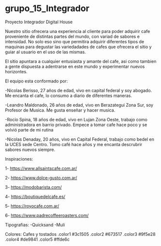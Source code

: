 # grupo_15_Integrador
Proyecto Integrador Digital House


Nuestro sitio ofrecera una experiencia al cliente para poder adquirir cafe proveniente de distintas partes del mundo, con variad de sabores e intensidad. No solo eso sino que permitira adquirir diferentes tipos de maquinas para degustar las variedadades de cafes que ofrecera el sitio y guiar al usuario en el uso de las mismas.

El sitio apuntara a cualquier entusiasta y amante del cafe, asi como tambien a gente dispuesta a adentrarse en este mundo y experimentar nuevos horizontes.


El equipo esta conformado por:

  -Nicolas Berisso, 27 años de edad, vivo en capital federal y soy abogado. Me encanta el cafe, lo consumo a diario de diferentes maneras.
  
  -Leandro Maldonado, 26 años de edad, vivo en Berazategui Zona Sur, soy Profesor de Musica. Me gusta enseñar y hacer musica.
  
  -Rocío Spina, 18 años de edad, vivo en Lujan Zona Oeste, trabajo como administradora en barrio privado. Empece a tomar cafe hace poco y se volvió parte de mi rutina

  -Nicolas Denaday, 20 años, vivo en Capital Federal, trabajo como bedel en la UCES sede Centro. Tomo café hace años y me encanta descrubrir sabores nuevos siempre.
  
  
  Inspiraciones:
  
  1- https://www.allsaintscafe.com.ar/
  
  2- https://www.dolce-gusto.com.ar/
  
  3- https://modobarista.com/
  
  4- https://boutiquedelcafe.es/
  
  5- https://royocafe.com.ar/
  
  6- https://www.padrecoffeeroasters.com/


  Tipografias:
  -Quicksand
  -Muli
  
  Colores: Cafes y tostados
  .color1   #3c1505
  .color2  #673517
  .color3  #9f5e28
  .color4  #de9841
  .color5  #ffde6c









